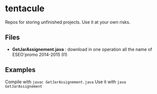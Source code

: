 # tentacule

Repos for storing unfinished projects.
Use it at your own risks.

## Files

* **GetJarAssignement.java** : download in one operation all the name of ESEO'promo 2014-2015 (I1)

## Examples

Compile with `javac GetJarAssignement.java`
Use it with `java GetJarAssignement`
	
